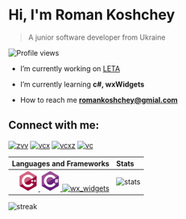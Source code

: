 # Hi, I'm Roman Koshchey
> A junior software developer from Ukraine

![Profile views](https://komarev.com/ghpvc/?username=koshcher&label=Profile%20views&color=0e75b6&style=flat)

- I’m currently working on [LETA](https://github.com/Koshcher/LETA)

- I’m currently learning **c#, wxWidgets**

-  How to reach me **romankoshchey@gmial.com**

## Connect with me:
<a href="https://www.linkedin.com/in/roman-koshchey-0a7a03223/" target="blank"><img align="center" src="https://raw.githubusercontent.com/rahuldkjain/github-profile-readme-generator/master/src/images/icons/Social/linked-in-alt.svg" alt="zvv" height="30" width="40" /></a>
<a href="https://www.instagram.com/koshchey_sw/" target="blank"><img align="center" src="https://raw.githubusercontent.com/rahuldkjain/github-profile-readme-generator/master/src/images/icons/Social/instagram.svg" alt="vcx" height="30" width="40" /></a>
<a href="https://www.youtube.com/channel/UC76gVI16vbdC1Bwa87bECyw" target="blank"><img align="center" src="https://raw.githubusercontent.com/rahuldkjain/github-profile-readme-generator/master/src/images/icons/Social/youtube.svg" alt="vcxz" height="30" width="40" /></a>
<a href="https://discord.com/users/Koshcher#7607" target="blank"><img align="center" src="https://raw.githubusercontent.com/rahuldkjain/github-profile-readme-generator/master/src/images/icons/Social/discord.svg" alt="vc" height="30" width="40" /></a>



| Languages and Frameworks | Stats |
| ---:          |        :--- |
| <a href="https://www.w3schools.com/cpp/" target="_blank" rel="noreferrer"> <img src="https://raw.githubusercontent.com/devicons/devicon/master/icons/cplusplus/cplusplus-original.svg" alt="cplusplus" width="40" height="40"/> </a> <a href="https://www.w3schools.com/cs/" target="_blank" rel="noreferrer"> <img src="https://raw.githubusercontent.com/devicons/devicon/master/icons/csharp/csharp-original.svg" alt="csharp" width="40" height="40"/> </a> <a href="https://www.wxwidgets.org/" target="_blank" rel="noreferrer"> <img src="https://upload.wikimedia.org/wikipedia/commons/b/bb/WxWidgets.svg" alt="wx_widgets" width="40" height="40"/> </a> | ![stats](https://github-readme-stats.vercel.app/api/top-langs?username=koshcher&show_icons=true&locale=en&layout=compact&theme=dracula) |


![streak](https://github-readme-streak-stats.herokuapp.com/?user=koshcher&theme=dracula)
